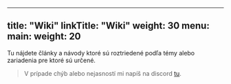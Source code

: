
---
title: "Wiki"
linkTitle: "Wiki"
weight: 30
menu:
  main:
    weight: 20
---

Tu nájdete články a návody ktoré sú roztriedené podľa témy alebo zariadenia pre ktoré sú určené. 

> V prípade chýb alebo nejasností mi napíš na discord [tu](/sk/community/). 

